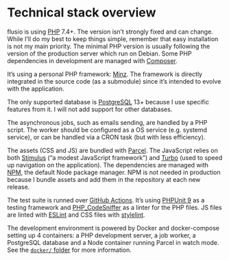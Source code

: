 # Technical stack overview

flusio is using [PHP](https://www.php.net/) 7.4+. The version isn’t strongly
fixed and can change. While I’ll do my best to keep things simple, remember
that easy installation is not my main priority. The minimal PHP version is
usually following the version of the production server which run on Debian.
Some PHP dependencies in development are managed with [Composer](https://getcomposer.org/).

It’s using a personal PHP framework: [Minz](https://github.com/flusio/Minz).
The framework is directly integrated in the source code (as a submodule) since
it’s intended to evolve with the application.

The only supported database is [PostgreSQL](https://www.postgresql.org/) 13+
because I use specific features from it. I will not add support for other
databases.

The asynchronous jobs, such as emails sending, are handled by a PHP script. The
worker should be configured as a OS service (e.g. systemd service), or can be
handled via a CRON task (but with less efficiency).

The assets (CSS and JS) are bundled with [Parcel](https://parceljs.org/). The
JavaScript relies on both [Stimulus](https://stimulus.hotwired.dev/) (“a modest
JavaScript framework”) and [Turbo](https://turbo.hotwired.dev/) (used to speed
up navigation on the application). The dependencies are managed with
[NPM](https://www.npmjs.com/), the default Node package manager. NPM is not
needed in production because I bundle assets and add them in the repository at
each new release.

The test suite is runned over [GitHub Actions](https://github.com/features/actions).
It’s using [PHPUnit 9](https://phpunit.de/) as a testing framework and
[PHP\_CodeSniffer](https://github.com/squizlabs/PHP_CodeSniffer) as a linter
for the PHP files. JS files are linted with [ESLint](https://eslint.org/docs/rules/semi)
and CSS files with [stylelint](https://stylelint.io/).

The development environment is powered by Docker and docker-compose setting up
4 containers: a PHP development server, a job worker, a PostgreSQL database and
a Node container running Parcel in watch mode. See the [`docker/` folder](/docker/)
for more information.
